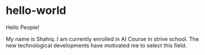 # hello-world
Hello People!

My name is Shahiq. I am currently enrolled in AI Course in strive school.
The new technological developments have motivated me to select this field.  
